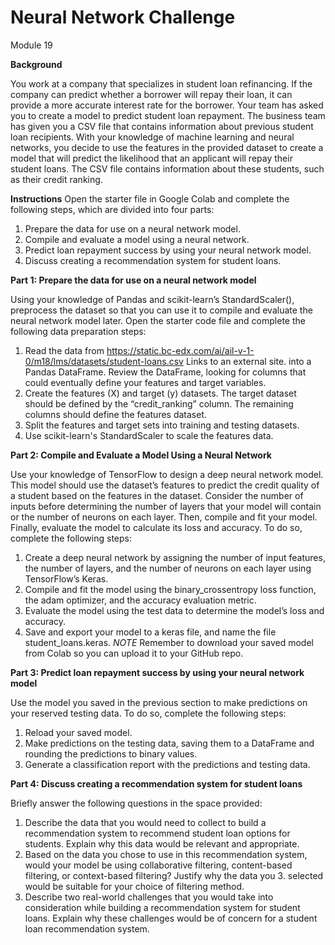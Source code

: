# Neural Network Challenge
Module 19 

**Background**

You work at a company that specializes in student loan refinancing. If the company can predict whether a borrower will repay their loan, it can provide a more accurate interest rate for the borrower. Your team has asked you to create a model to predict student loan repayment.
The business team has given you a CSV file that contains information about previous student loan recipients. With your knowledge of machine learning and neural networks, you decide to use the features in the provided dataset to create a model that will predict the likelihood that an applicant will repay their student loans. The CSV file contains information about these students, such as their credit ranking.

**Instructions**
Open the starter file in Google Colab and complete the following steps, which are divided into four parts:
1. Prepare the data for use on a neural network model.
2. Compile and evaluate a model using a neural network.
3. Predict loan repayment success by using your neural network model.
4. Discuss creating a recommendation system for student loans.

**Part 1: Prepare the data for use on a neural network model**

Using your knowledge of Pandas and scikit-learn’s StandardScaler(), preprocess the dataset so that you can use it to compile and evaluate the neural network model later.
Open the starter code file and complete the following data preparation steps:
1. Read the data from https://static.bc-edx.com/ai/ail-v-1-0/m18/lms/datasets/student-loans.csv Links to an external site. into a Pandas DataFrame. Review the DataFrame, looking for columns that could eventually define your features and target variables.
2. Create the features (X) and target (y) datasets. The target dataset should be defined by the “credit_ranking” column. The remaining columns should define the features dataset.
3. Split the features and target sets into training and testing datasets.
4. Use scikit-learn's StandardScaler to scale the features data.

**Part 2: Compile and Evaluate a Model Using a Neural Network**

Use your knowledge of TensorFlow to design a deep neural network model. This model should use the dataset’s features to predict the credit quality of a student based on the features in the dataset. Consider the number of inputs before determining the number of layers that your model will contain or the number of neurons on each layer. Then, compile and fit your model. Finally, evaluate the model to calculate its loss and accuracy.
To do so, complete the following steps:
1. Create a deep neural network by assigning the number of input features, the number of layers, and the number of neurons on each layer using TensorFlow’s Keras.
2. Compile and fit the model using the binary_crossentropy loss function, the adam optimizer, and the accuracy evaluation metric.
3. Evaluate the model using the test data to determine the model’s loss and accuracy.
4. Save and export your model to a keras file, and name the file student_loans.keras.
*NOTE*
Remember to download your saved model from Colab so you can upload it to your GitHub repo.

**Part 3: Predict loan repayment success by using your neural network model**

Use the model you saved in the previous section to make predictions on your reserved testing data.
To do so, complete the following steps:
1. Reload your saved model.
2. Make predictions on the testing data, saving them to a DataFrame and rounding the predictions to binary values.
3. Generate a classification report with the predictions and testing data.

**Part 4: Discuss creating a recommendation system for student loans**

Briefly answer the following questions in the space provided:
1. Describe the data that you would need to collect to build a recommendation system to recommend student loan options for students. Explain why this data would be relevant and appropriate.
2. Based on the data you chose to use in this recommendation system, would your model be using collaborative filtering, content-based filtering, or context-based filtering? Justify why the data you 3. selected would be suitable for your choice of filtering method.
3. Describe two real-world challenges that you would take into consideration while building a recommendation system for student loans. Explain why these challenges would be of concern for a student loan recommendation system.
